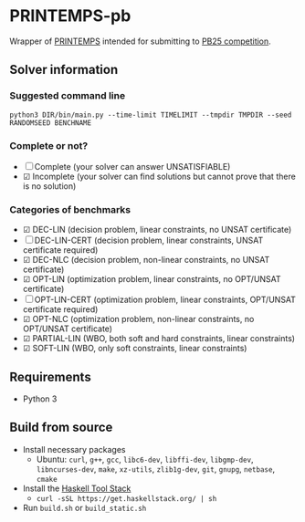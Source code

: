 # PRINTEMPS-pb

Wrapper of [PRINTEMPS](https://snowberryfield.github.io/printemps/) intended for submitting to [PB25 competition](https://www.cril.univ-artois.fr/PB25/).

## Solver information

### Suggested command line

```
python3 DIR/bin/main.py --time-limit TIMELIMIT --tmpdir TMPDIR --seed RANDOMSEED BENCHNAME
```

### Complete or not?

* ☐ Complete (your solver can answer UNSATISFIABLE)
* ☑ Incomplete (your solver can find solutions but cannot prove that there is no solution)

### Categories of benchmarks

* ☑ DEC-LIN (decision problem, linear constraints, no UNSAT certificate)
* ☐ DEC-LIN-CERT (decision problem, linear constraints, UNSAT certificate required)
* ☑ DEC-NLC (decision problem, non-linear constraints, no UNSAT certificate)
* ☑ OPT-LIN (optimization problem, linear constraints, no OPT/UNSAT certificate)
* ☐ OPT-LIN-CERT (optimization problem, linear constraints, OPT/UNSAT certificate required)
* ☑ OPT-NLC (optimization problem, non-linear constraints, no OPT/UNSAT certificate)
* ☑ PARTIAL-LIN (WBO, both soft and hard constraints, linear constraints)
* ☑ SOFT-LIN (WBO, only soft constraints, linear constraints)

## Requirements

* Python 3

## Build from source

* Install necessary packages
  * Ubuntu: `curl`, `g++`, `gcc`, `libc6-dev`, `libffi-dev`, `libgmp-dev`, `libncurses-dev`, `make`, `xz-utils`, `zlib1g-dev`, `git`, `gnupg`, `netbase`, `cmake`
* Install the [Haskell Tool Stack](https://docs.haskellstack.org/en/stable/)
  * `curl -sSL https://get.haskellstack.org/ | sh`
* Run `build.sh` or `build_static.sh`
